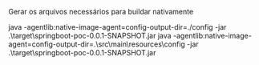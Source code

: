 Gerar os arquivos necessários para buildar nativamente

java -agentlib:native-image-agent=config-output-dir=./config -jar .\target\springboot-poc-0.0.1-SNAPSHOT.jar
java -agentlib:native-image-agent=config-output-dir=.\src\main\resources\config -jar .\target\springboot-poc-0.0.1-SNAPSHOT.jar